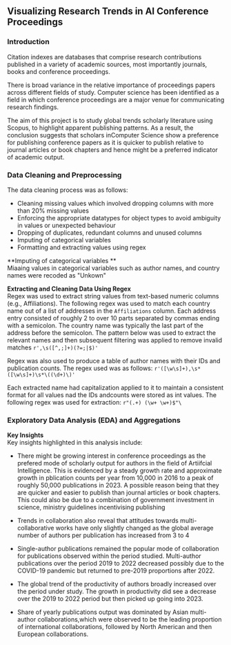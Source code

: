 ## Visualizing Research Trends in AI Conference Proceedings
### Introduction
Citation indexes are databases that comprise research contributions published in a variety of academic sources, most importantly journals, books and conference proceedings.

There is broad variance in the relative importance of proceedings papers across different fields of study. Computer science has been identified as a field in which conference proceedings are a major venue for communicating research findings.

The aim of this project is to study global trends scholarly literature using Scopus, to highlight apparent publishing patterns. As a result, the conclusion suggests that scholars inComputer Science show a preference for publishing conference papers as it is quicker to publish relative to journal articles or book chapters and hence might be a preferred indicator of academic output. 


### Data Cleaning and Preprocessing
The data cleaning process was as follows:
- Cleaning missing values which involved dropping columns with more than 20% missing values
- Enforcing the appropriate datatypes for object types to avoid ambiguity in values or unexpected behaviour
- Dropping of duplicates, redundant columns and unused columns
- Imputing of categorical variables 
- Formatting and extracting values using regex

**Imputing of categorical variables **\
Miaaing values in categorical variables such as author names, and country names were recoded as "Unkown"

**Extracting and Cleaning Data Using Regex**\
Regex was used to extract string values 
from text-based numeric columns (e.g., Affiliations).
The following regex was used to match each country name  out of a list of addresses in the `Affiliations` column. Each address entry consisted of roughly 2 to over 10 parts separated by commas ending with a semicolon. The country name
was typically the last part of the address before the semicolon. The pattern below was used to extract the relevant names and then subsequent filtering was applied to remove invalid matches
`r',\s([^,;]+)(?=;|$)'`

Regex was also used to produce a table of author names with their IDs and publication counts. The regex used was as follows:
`r'([\w\s]+),\s*([\w\s]+)\s*\((\d+)\)'`

Each extracted name had capitalization applied to it to maintain a consistent format for all values nad the IDs andcounts were stored as int values. The following regex was used for extraction:
`r"(.+) (\w+ \w+)$"\`


### Exploratory Data Analysis (EDA) and Aggregations
**Key Insights**\
Key insights highlighted in this analysis include:

- There might be growing interest in conference proceedings as the prefered mode of scholarly output for authors in the field of Artiifcial Intelligence. This is evidenced by a steady growth rate and approximate growth in pblication counts per year from 10,000 in 2016 to a peak of roughly 50,000 publications in 2023. A possible reason being that they are quicker and easier to publish than journal articles or book chapters. This could also be due to a combination of government investment in science, ministry guidelines incentivising publishing

- Trends in collaboration also reveal that attitudes towards multi-collaborative works have only slightly changed as the global average number of authors per publication has increased from 3 to 4

- Single-author publications remained the popular mode of collaboration for publications observed within the period studied. Multi-author publications  over the period 2019 to 2022 decreased possibly due to the COVID-19 pandemic but returned to pre-2019 proportions after 2022.

- The global trend of the productivity of authors broadly increased over the period under study. The growth in productivity did see a decrease over the  2019 to 2022 period but then picked up going into 2023.

- Share of yearly publications output was dominated by Asian multi-author collaborations,which were observed to be the leading proportion of international collaborations, followed by North American and then European collaborations. 
